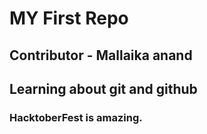 # MY First Repo

## Contributor - Mallaika anand


## Learning about git and github

### HacktoberFest is amazing.
